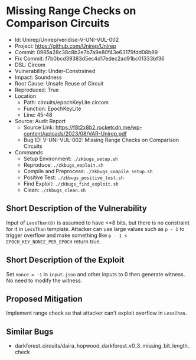 # Missing Range Checks on Comparison Circuits

* Id: Unirep/Unirep/veridise-V-UNI-VUL-002
* Project: https://github.com/Unirep/Unirep
* Commit: 0985a28c38c8b2e7b7a9e80f43e63179fdd08b89
* Fix Commit: f7b0bcd39383d5ec4d17edec2ad91bc01333bf36
* DSL: Circom
* Vulnerability: Under-Constrained
* Impact: Soundness
* Root Cause: Unsafe Reuse of Circuit
* Reproduced: True
* Location
  - Path: circuits/epochKeyLite.circom
  - Function: EpochKeyLite
  - Line: 45-48
* Source: Audit Report
  - Source Link: https://f8t2x8b2.rocketcdn.me/wp-content/uploads/2023/08/VAR-Unirep.pdf
  - Bug ID: V-UNI-VUL-002: Missing Range Checks on Comparison Circuits
* Commands
  - Setup Environment: `./zkbugs_setup.sh`
  - Reproduce: `./zkbugs_exploit.sh`
  - Compile and Preprocess: `./zkbugs_compile_setup.sh`
  - Positive Test: `./zkbugs_positive_test.sh`
  - Find Exploit: `./zkbugs_find_exploit.sh`
  - Clean: `./zkbugs_clean.sh`

## Short Description of the Vulnerability

Input of `LessThan(8)` is assumed to have <=8 bits, but there is no constraint for it in `LessThan` template. Attacker can use large values such as `p - 1` to trigger overflow and make something like `p - 1 < EPOCH_KEY_NONCE_PER_EPOCH` return true.

## Short Description of the Exploit

Set `nonce = -1` in `input.json` and other inputs to 0 then generate witness. No need to modify the witness.

## Proposed Mitigation

Implement range check so that attacker can't exploit overflow in `LessThan`.

## Similar Bugs

* darkforest_circuits/daira_hopwood_darkforest_v0_3_missing_bit_length_check
